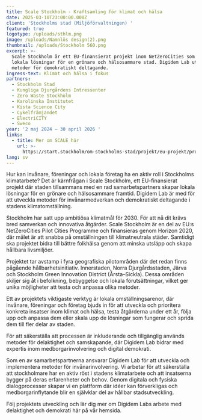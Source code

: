 ```yaml
---
title: Scale Stockholm - Kraftsamling för klimat och hälsa
date: 2025-03-10T23:00:00.000Z
client: 'Stockholms stad (Miljöförvaltningen) '
featured: true
logotype: /uploads/sthlm.png
image: /uploads/Namnlös design(2).png
thumbnail: /uploads/Stockholm 560.png
excerpt: >-
  Scale Stockholm är ett EU-finansierat projekt inom NetZeroCities som skapar
  lokala lösningar för en grönare och hälsosammare stad. Digidem Lab utvecklar
  metoder för demokratiskt deltagande.
ingress-text: Klimat och hälsa i fokus
partners:
  - Stockholm Stad
  - Kungliga Djurgårdens Intressenter
  - Zero Waste Stockholm
  - Karolinska Institutet
  - Kista Science City
  - Cykelfrämjandet
  - ElectriCITY
  - Sweco
year: '2 maj 2024 – 30 april 2026 '
links:
  - title: Mer om SCALE här
    url: >-
      https://start.stockholm/om-stockholms-stad/projekt/eu-projekt/programperiod-2021-2027/klimat-miljo-och-mobilitet/scale-stockholm/
lang: sv
---
```


Hur kan invånare, föreningar och lokala företag ha en aktiv roll i Stockholms klimatarbete? Det är kärnfrågan i Scale Stockholm, ett EU-finansierat projekt där staden tillsammans med en rad samarbetspartners skapar lokala lösningar för en grönare och hälsosammare framtid. Digidem Lab är med för att utveckla metoder för invånarmedverkan och demokratiskt deltagande i stadens klimatomställning.

Stockholm har satt upp ambitiösa klimatmål för 2030. För att nå dit krävs bred samverkan och innovativa åtgärder. Scale Stockholm är en del av EU:s NetZeroCities Pilot Cities Programme och finansieras genom Horizon 2020, där målet är att snabba på omställningen till klimatneutrala städer. Samtidigt ska projektet bidra till bättre folkhälsa genom att minska utsläpp och skapa hållbara livsmiljöer.

Projektet tar avstamp i fyra geografiska pilotområden där det redan finns pågående hållbarhetsinitiativ. Innerstaden, Norra Djurgårdsstaden, Järva och Stockholm Green Innovation District (Årsta–Sickla). Dessa områden skiljer sig åt i befolkning, bebyggelse och lokala förutsättningar, vilket ger unika möjligheter att testa och anpassa olika metoder.

Ett av projektets viktigaste verktyg är lokala omställningsarenor, där invånare, föreningar och företag bjuds in för att utveckla och prioritera konkreta insatser inom klimat och hälsa, testa åtgärderna under ett år, följa upp och anpassa dem eller skala upp de lösningar som fungerar och sprida dem till fler delar av staden.

För att säkerställa att processen är inkluderande och tillgänglig används metoder för delaktighet och samskapande, där Digidem Lab bidrar med expertis inom medborgarinvolvering och digital demokrati.

Som en av samarbetspartnerna ansvarar Digidem Lab för att utveckla och implementera metoder för invånarinvolvering. Vi arbetar för att säkerställa att stockholmare har en aktiv röst i stadens klimatarbete och att insatserna bygger på deras erfarenheter och behov. Genom digitala och fysiska dialogprocesser skapar vi en plattform där idéer kan förverkligas och medborgarinflytande blir en självklar del av hållbar stadsutveckling.

Följ projektets utveckling och lär dig mer om Digidem Labs arbete med delaktighet och demokrati här på vår hemsida.
